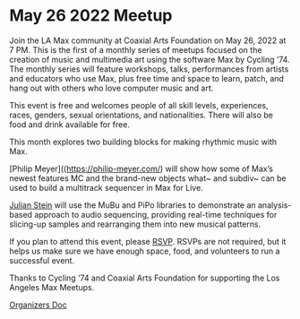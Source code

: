 # May 26 2022 Meetup
Join the LA Max community at Coaxial Arts Foundation on May 26, 2022 at 7 PM. This is the first of a monthly series of meetups focused on the creation of music and multimedia art using the software Max by Cycling ‘74. The monthly series will feature workshops, talks, performances from artists and educators who use Max, plus free time and space to learn, patch, and hang out with others who love computer music and art.

This event is free and welcomes people of all skill levels, experiences, races, genders, sexual orientations, and nationalities. There will also be food and drink available for free. 

This month explores two building blocks for making rhythmic music with Max.

[Philip Meyer]((https://philip-meyer.com/) will show how some of Max’s newest features MC and the brand-new objects what~ and subdiv~ can be used to build a multitrack sequencer in Max for Live. 

[Julian Stein](https://julianstein.net/about) will use the MuBu and PiPo libraries to demonstrate an analysis-based approach to audio sequencing, providing real-time techniques for slicing-up samples and rearranging them into new musical patterns.

If you plan to attend this event, please [RSVP](https://withfriends.co/event/14312311/max_meetup_los_angeles). RSVPs are not required, but it helps us make sure we have enough space, food, and volunteers to run a successful event.

Thanks to Cycling ‘74 and Coaxial Arts Foundation for supporting the Los Angeles Max Meetups.

[Organizers Doc](https://docs.google.com/document/d/14vzabtnGtFaBIVTtOG3QlPcXRwzUDRJtqN_lHVwVjlc/edit#)



